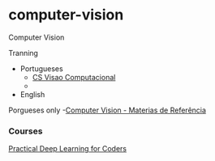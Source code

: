 # computer-vision
Computer Vision 

Tranning 

- Portugueses 
  - [CS Visao Computacional](https://csvisaocomputacional.com.br)
  - 
- English

Porgueses only 
-[Computer Vision - Materias de Referência](https://github.com/andrelcalves/Trilha-de-Estudos-de-Data-Science#computer-vision)

### Courses
[Practical Deep Learning for Coders](https://course.fast.ai/)
